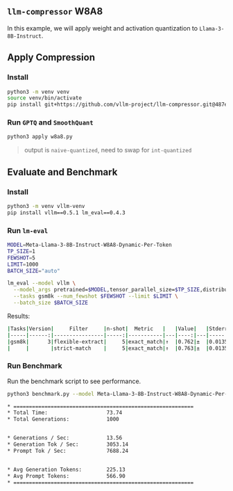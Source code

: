 ## `llm-compressor` W8A8

In this example, we will apply weight and activation quantization to `Llama-3-8B-Instruct`.

## Apply Compression

### Install

```bash
python3 -m venv venv
source venv/bin/activate
pip install git+https://github.com/vllm-project/llm-compressor.git@487e19f29e7ad8200132d4037866bd3207997a00
```

### Run `GPTQ` and `SmoothQuant`

```bash
python3 apply w8a8.py
```

> output is `naive-quantized`, need to swap for `int-quantized`

## Evaluate and Benchmark

### Install

```bash
python3 -m venv vllm-venv
pip install vllm==0.5.1 lm_eval==0.4.3
```

### Run `lm-eval`

```bash
MODEL=Meta-Llama-3-8B-Instruct-W8A8-Dynamic-Per-Token
TP_SIZE=1
FEWSHOT=5
LIMIT=1000
BATCH_SIZE="auto"

lm_eval --model vllm \
  --model_args pretrained=$MODEL,tensor_parallel_size=$TP_SIZE,distributed_executor_backend="ray" \
  --tasks gsm8k --num_fewshot $FEWSHOT --limit $LIMIT \
  --batch_size $BATCH_SIZE
```

Results:
```bash
|Tasks|Version|     Filter     |n-shot|  Metric   |   |Value|   |Stderr|
|-----|------:|----------------|-----:|-----------|---|----:|---|-----:|
|gsm8k|      3|flexible-extract|     5|exact_match|↑  |0.762|±  |0.0135|
|     |       |strict-match    |     5|exact_match|↑  |0.763|±  |0.0135|
```

### Run Benchmark

Run the benchmark script to see performance.

```bash
python3 benchmark.py --model Meta-Llama-3-8B-Instruct-W8A8-Dynamic-Per-Token
```

```bash
* ==========================================================
* Total Time:                   73.74
* Total Generations:            1000


* Generations / Sec:            13.56
* Generation Tok / Sec:         3053.14
* Prompt Tok / Sec:             7688.24


* Avg Generation Tokens:        225.13
* Avg Prompt Tokens:            566.90
* ==========================================================
```


